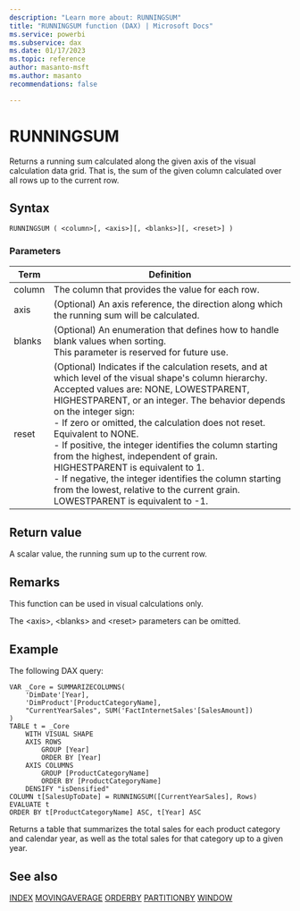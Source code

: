 ```yaml
---
description: "Learn more about: RUNNINGSUM"
title: "RUNNINGSUM function (DAX) | Microsoft Docs"
ms.service: powerbi
ms.subservice: dax
ms.date: 01/17/2023
ms.topic: reference
author: masanto-msft
ms.author: masanto
recommendations: false

---
```


# RUNNINGSUM

Returns a running sum calculated along the given axis of the visual calculation data grid. That is, the sum of the given column calculated over all rows up to the current row.

## Syntax

```dax
RUNNINGSUM ( <column>[, <axis>][, <blanks>][, <reset>] )
```

### Parameters

|Term|Definition|
|--------|--------------|
|column|The column that provides the value for each row.|
|axis|(Optional) An axis reference, the direction along which the running sum will be calculated.|
|blanks|(Optional) An enumeration that defines how to handle blank values when sorting. </br>This parameter is reserved for future use.|
|reset|(Optional) Indicates if the calculation resets, and at which level of the visual shape's column hierarchy. Accepted values are: NONE, LOWESTPARENT, HIGHESTPARENT, or an integer. The behavior depends on the integer sign: </br> - If zero or omitted, the calculation does not reset. Equivalent to NONE. </br> - If positive, the integer identifies the column starting from the highest, independent of grain. HIGHESTPARENT is equivalent to 1. </br> - If negative, the integer identifies the column starting from the lowest, relative to the current grain. LOWESTPARENT is equivalent to -1. |

## Return value

A scalar value, the running sum up to the current row.

## Remarks

This function can be used in visual calculations only.

The \<axis>, \<blanks> and \<reset> parameters can be omitted.

## Example

The following DAX query:

```dax
VAR _Core = SUMMARIZECOLUMNS(
	'DimDate'[Year],
	'DimProduct'[ProductCategoryName],
    "CurrentYearSales", SUM('FactInternetSales'[SalesAmount])
)
TABLE t = _Core
	WITH VISUAL SHAPE
	AXIS ROWS
		GROUP [Year]
		ORDER BY [Year]
	AXIS COLUMNS
		GROUP [ProductCategoryName]
		ORDER BY [ProductCategoryName]
	DENSIFY "isDensified"
COLUMN t[SalesUpToDate] = RUNNINGSUM([CurrentYearSales], Rows)
EVALUATE t
ORDER BY t[ProductCategoryName] ASC, t[Year] ASC
```

Returns a table that summarizes the total sales for each product category and calendar year, as well as the total sales for that category up to a given year.

## See also

[INDEX](index-function-dax.md)
[MOVINGAVERAGE](movingaverage-function-dax.md)
[ORDERBY](orderby-function-dax.md)
[PARTITIONBY](partitionby-function-dax.md)
[WINDOW](window-function-dax.md)

